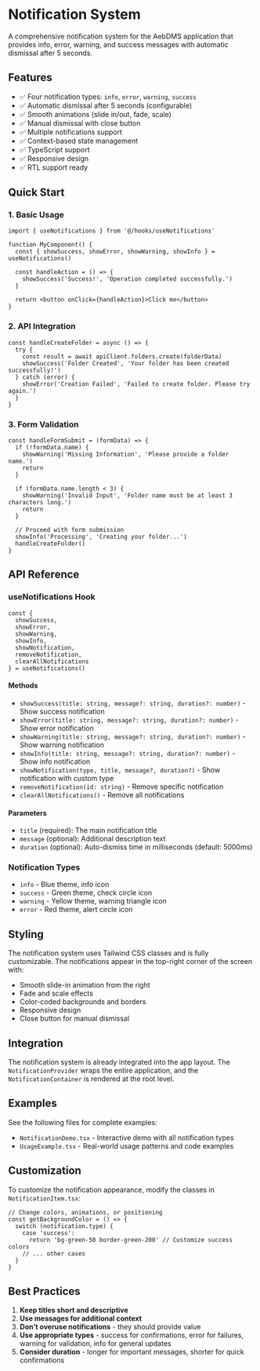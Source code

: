 # Notification System

A comprehensive notification system for the AebDMS application that provides info, error, warning, and success messages with automatic dismissal after 5 seconds.

## Features

- ✅ Four notification types: `info`, `error`, `warning`, `success`
- ✅ Automatic dismissal after 5 seconds (configurable)
- ✅ Smooth animations (slide in/out, fade, scale)
- ✅ Manual dismissal with close button
- ✅ Multiple notifications support
- ✅ Context-based state management
- ✅ TypeScript support
- ✅ Responsive design
- ✅ RTL support ready

## Quick Start

### 1. Basic Usage

```tsx
import { useNotifications } from '@/hooks/useNotifications'

function MyComponent() {
  const { showSuccess, showError, showWarning, showInfo } = useNotifications()

  const handleAction = () => {
    showSuccess('Success!', 'Operation completed successfully.')
  }

  return <button onClick={handleAction}>Click me</button>
}
```

### 2. API Integration

```tsx
const handleCreateFolder = async () => {
  try {
    const result = await apiClient.folders.create(folderData)
    showSuccess('Folder Created', 'Your folder has been created successfully!')
  } catch (error) {
    showError('Creation Failed', 'Failed to create folder. Please try again.')
  }
}
```

### 3. Form Validation

```tsx
const handleFormSubmit = (formData) => {
  if (!formData.name) {
    showWarning('Missing Information', 'Please provide a folder name.')
    return
  }
  
  if (formData.name.length < 3) {
    showWarning('Invalid Input', 'Folder name must be at least 3 characters long.')
    return
  }
  
  // Proceed with form submission
  showInfo('Processing', 'Creating your folder...')
  handleCreateFolder()
}
```

## API Reference

### useNotifications Hook

```tsx
const {
  showSuccess,
  showError,
  showWarning,
  showInfo,
  showNotification,
  removeNotification,
  clearAllNotifications
} = useNotifications()
```

#### Methods

- `showSuccess(title: string, message?: string, duration?: number)` - Show success notification
- `showError(title: string, message?: string, duration?: number)` - Show error notification
- `showWarning(title: string, message?: string, duration?: number)` - Show warning notification
- `showInfo(title: string, message?: string, duration?: number)` - Show info notification
- `showNotification(type, title, message?, duration?)` - Show notification with custom type
- `removeNotification(id: string)` - Remove specific notification
- `clearAllNotifications()` - Remove all notifications

#### Parameters

- `title` (required): The main notification title
- `message` (optional): Additional description text
- `duration` (optional): Auto-dismiss time in milliseconds (default: 5000ms)

### Notification Types

- `info` - Blue theme, info icon
- `success` - Green theme, check circle icon
- `warning` - Yellow theme, warning triangle icon
- `error` - Red theme, alert circle icon

## Styling

The notification system uses Tailwind CSS classes and is fully customizable. The notifications appear in the top-right corner of the screen with:

- Smooth slide-in animation from the right
- Fade and scale effects
- Color-coded backgrounds and borders
- Responsive design
- Close button for manual dismissal

## Integration

The notification system is already integrated into the app layout. The `NotificationProvider` wraps the entire application, and the `NotificationContainer` is rendered at the root level.

## Examples

See the following files for complete examples:
- `NotificationDemo.tsx` - Interactive demo with all notification types
- `UsageExample.tsx` - Real-world usage patterns and code examples

## Customization

To customize the notification appearance, modify the classes in `NotificationItem.tsx`:

```tsx
// Change colors, animations, or positioning
const getBackgroundColor = () => {
  switch (notification.type) {
    case 'success':
      return 'bg-green-50 border-green-200' // Customize success colors
    // ... other cases
  }
}
```

## Best Practices

1. **Keep titles short and descriptive**
2. **Use messages for additional context**
3. **Don't overuse notifications** - they should provide value
4. **Use appropriate types** - success for confirmations, error for failures, warning for validation, info for general updates
5. **Consider duration** - longer for important messages, shorter for quick confirmations
